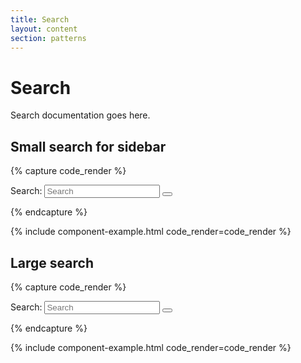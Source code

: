 ```yaml
---
title: Search
layout: content
section: patterns
---
```


# Search

Search documentation goes here.

## Small search for sidebar

{% capture code_render %}
<form action="/search" method="get" class="sidebar-search-container est-search-container col-5">
  <label for="search-input" class="visually-hidden">Search:</label>
  <input type="search" id="search-input" name="query" class="search-input" placeholder="Search" aria-label="Search" oninput="toggleClearButton('search-input', 'clear-button-small')">
  <button type="button" id="clear-button-small" class="clear-search" aria-label="Clear search" onclick="clearSearch('search-input', 'clear-button-small')" style="display:none;">
    &#x2715;
  </button>
  <button type="submit" class="search-button" aria-label="Submit search"></button>
</form>
{% endcapture %}

{% include component-example.html code_render=code_render %}

## Large search

{% capture code_render %}
<div class="large-search-wrap col-10">
  <form action="/search" method="get" class="large-search-container est-search-container">
    <label for="search-input" class="visually-hidden">Search:</label>
    <input type="search" id="large-search-input" name="query" class="search-input" placeholder="Search" aria-label="Search" oninput="showSuggestions(); toggleClearButton('large-search-input', 'clear-button-large')">
    <button type="button" id="clear-button-large" class="clear-search" aria-label="Clear search" onclick="clearSearch('large-search-input', 'clear-button-large')" style="display:none;">
      &#x2715;
    </button>
    <button type="submit" class="search-button" aria-label="Submit search"></button>
  </form>
  <div id="suggestions-container" class="suggestions-container" style="display:none;"></div>
</div>
{% endcapture %}

{% include component-example.html code_render=code_render %}
